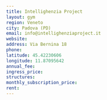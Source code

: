 ```yaml
---
title: Intellighenzia Project
layout: gym
region: Veneto
city: Padova (PD)
email: info@intellighenziaproject.it
website: 
address: Via Bernina 18
phone: 
latitude: 45.42230606
longitude: 11.87095642
annual_fee: 
ingress_price: 
structures: 
monthly_subscription_price: 
rent: 
---
```


